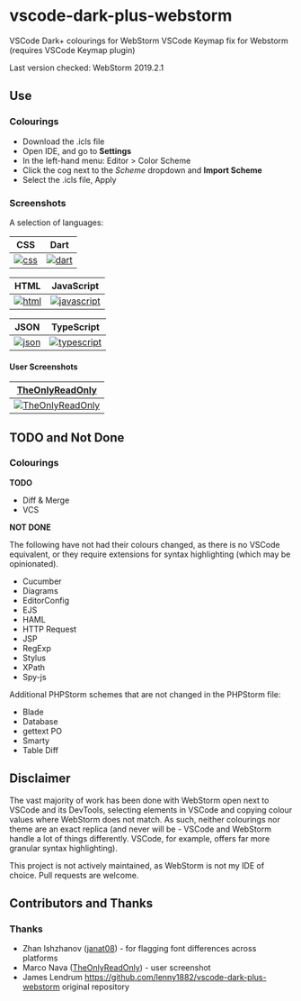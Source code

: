 # vscode-dark-plus-webstorm
VSCode Dark+ colourings for WebStorm
VSCode Keymap fix for Webstorm (requires VSCode Keymap plugin)

Last version checked: WebStorm 2019.2.1

## Use

### Colourings

* Download the .icls file
* Open IDE, and go to __Settings__
* In the left-hand menu: Editor > Color Scheme
* Click the cog next to the _Scheme_ dropdown and __Import Scheme__
* Select the .icls file, Apply

### Screenshots

A selection of languages:

|CSS|Dart|
|---|---|
|[![css](https://raw.githubusercontent.com/lenny1882/vscode-dark-plus-webstorm/screenshots/screenshots/css_320.jpg)](https://raw.githubusercontent.com/lenny1882/vscode-dark-plus-webstorm/screenshots/screenshots/css.png?raw=true)|[![dart](https://raw.githubusercontent.com/lenny1882/vscode-dark-plus-webstorm/screenshots/screenshots/dart_320.jpg)](https://raw.githubusercontent.com/lenny1882/vscode-dark-plus-webstorm/screenshots/screenshots/dart.png?raw=true)|

|HTML|JavaScript|
|---|---|
|[![html](https://raw.githubusercontent.com/lenny1882/vscode-dark-plus-webstorm/screenshots/screenshots/html_320.jpg)](https://raw.githubusercontent.com/lenny1882/vscode-dark-plus-webstorm/screenshots/screenshots/html.png?raw=true)|[![javascript](https://raw.githubusercontent.com/lenny1882/vscode-dark-plus-webstorm/screenshots/screenshots/javascript_320.jpg)](https://raw.githubusercontent.com/lenny1882/vscode-dark-plus-webstorm/screenshots/screenshots/javascript.png?raw=true)

|JSON|TypeScript|
|---|---|
|[![json](https://raw.githubusercontent.com/lenny1882/vscode-dark-plus-webstorm/screenshots/screenshots/json_320.jpg)](https://raw.githubusercontent.com/lenny1882/vscode-dark-plus-webstorm/screenshots/screenshots/json.png?raw=true)|[![typescript](https://raw.githubusercontent.com/lenny1882/vscode-dark-plus-webstorm/screenshots/screenshots/typescript_320.jpg)](https://raw.githubusercontent.com/lenny1882/vscode-dark-plus-webstorm/screenshots/screenshots/typescript.png?raw=true)

#### User Screenshots

|[TheOnlyReadOnly](https://github.com/TheOnlyReadOnly)|
|---|
|[![TheOnlyReadOnly](https://raw.githubusercontent.com/lenny1882/vscode-dark-plus-webstorm/screenshots/screenshots/TheOnlyReadOnly_320.jpg)](https://raw.githubusercontent.com/lenny1882/vscode-dark-plus-webstorm/screenshots/screenshots/TheOnlyReadOnly.png?raw=true)|


## TODO and Not Done
### Colourings
__TODO__
* Diff & Merge
* VCS

__NOT DONE__

The following have not had their colours changed, as there is no VSCode equivalent, or they require extensions for syntax highlighting (which may be opinionated).

* Cucumber
* Diagrams
* EditorConfig
* EJS
* HAML
* HTTP Request
* JSP
* RegExp
* Stylus
* XPath
* Spy-js

Additional PHPStorm schemes that are not changed in the PHPStorm file:

* Blade
* Database
* gettext PO
* Smarty
* Table Diff

## Disclaimer
The vast majority of work has been done with WebStorm open next to VSCode and its DevTools, selecting elements in VSCode and copying colour values where WebStorm does not match. As such, neither colourings nor theme are an exact replica (and never will be - VSCode and WebStorm handle a lot of things differently. VSCode, for example, offers far more granular syntax highlighting).

This project is not actively maintained, as WebStorm is not my IDE of choice. Pull requests are welcome.

## Contributors and Thanks
### Thanks
* Zhan Ishzhanov ([janat08](https://github.com/janat08)) - for flagging font differences across platforms
* Marco Nava ([TheOnlyReadOnly](https://github.com/TheOnlyReadOnly)) - user screenshot
* James Lendrum https://github.com/lenny1882/vscode-dark-plus-webstorm original repository
